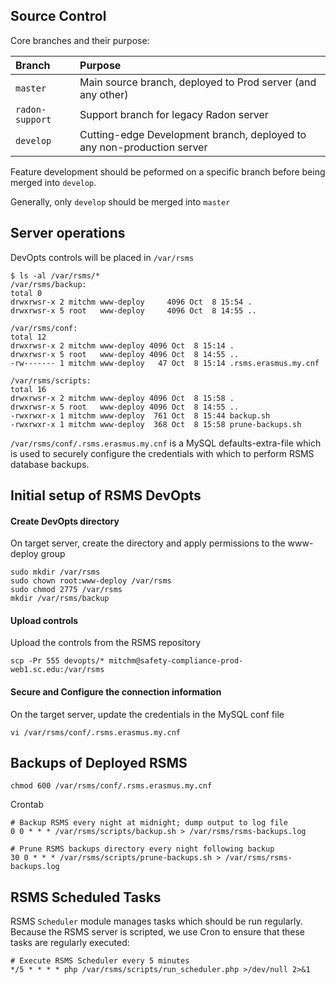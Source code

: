 ## Source Control

Core branches and their purpose:

| Branch | Purpose |
| :---- | :---- |
| `master` | Main source branch, deployed to Prod server (and any other) |
| `radon-support` | Support branch for legacy Radon server |
| `develop` | Cutting-edge Development branch, deployed to any non-production server |

Feature development should be peformed on a specific branch before being merged into `develop`.

Generally, only `develop` should be merged into `master`

## Server operations

DevOpts controls will be placed in `/var/rsms`

```
$ ls -al /var/rsms/*
/var/rsms/backup:
total 0
drwxrwsr-x 2 mitchm www-deploy     4096 Oct  8 15:54 .
drwxrwsr-x 5 root   www-deploy     4096 Oct  8 14:55 ..

/var/rsms/conf:
total 12
drwxrwsr-x 2 mitchm www-deploy 4096 Oct  8 15:14 .
drwxrwsr-x 5 root   www-deploy 4096 Oct  8 14:55 ..
-rw------- 1 mitchm www-deploy   47 Oct  8 15:14 .rsms.erasmus.my.cnf

/var/rsms/scripts:
total 16
drwxrwsr-x 2 mitchm www-deploy 4096 Oct  8 15:58 .
drwxrwsr-x 5 root   www-deploy 4096 Oct  8 14:55 ..
-rwxrwxr-x 1 mitchm www-deploy  761 Oct  8 15:44 backup.sh
-rwxrwxr-x 1 mitchm www-deploy  368 Oct  8 15:58 prune-backups.sh
```

`/var/rsms/conf/.rsms.erasmus.my.cnf` is a MySQL defaults-extra-file which is used to securely configure the credentials with which to perform RSMS database backups.

## Initial setup of RSMS DevOpts

#### Create DevOpts directory
On target server, create the directory and apply permissions to the www-deploy group
```
sudo mkdir /var/rsms
sudo chown root:www-deploy /var/rsms
sudo chmod 2775 /var/rsms
mkdir /var/rsms/backup
```

#### Upload controls
Upload the controls from the RSMS repository
```
scp -Pr 555 devopts/* mitchm@safety-compliance-prod-web1.sc.edu:/var/rsms
```

#### Secure and Configure the connection information
On the target server, update the credentials in the MySQL conf file
```
vi /var/rsms/conf/.rsms.erasmus.my.cnf
```

## Backups of Deployed RSMS
```
chmod 600 /var/rsms/conf/.rsms.erasmus.my.cnf
```

Crontab
```
# Backup RSMS every night at midnight; dump output to log file
0 0 * * * /var/rsms/scripts/backup.sh > /var/rsms/rsms-backups.log

# Prune RSMS backups directory every night following backup
30 0 * * * /var/rsms/scripts/prune-backups.sh > /var/rsms/rsms-backups.log
```

## RSMS Scheduled Tasks
RSMS `Scheduler` module manages tasks which should be run regularly. Because the RSMS server is scripted, we use Cron to ensure that these tasks are regularly executed:

```
# Execute RSMS Scheduler every 5 minutes
*/5 * * * * php /var/rsms/scripts/run_scheduler.php >/dev/null 2>&1
```
